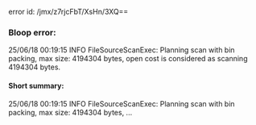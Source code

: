 error id: /jmx/z7rjcFbT/XsHn/3XQ==
### Bloop error:

25/06/18 00:19:15 INFO FileSourceScanExec: Planning scan with bin packing, max size: 4194304 bytes, open cost is considered as scanning 4194304 bytes.
#### Short summary: 

25/06/18 00:19:15 INFO FileSourceScanExec: Planning scan with bin packing, max size: 4194304 bytes, ...